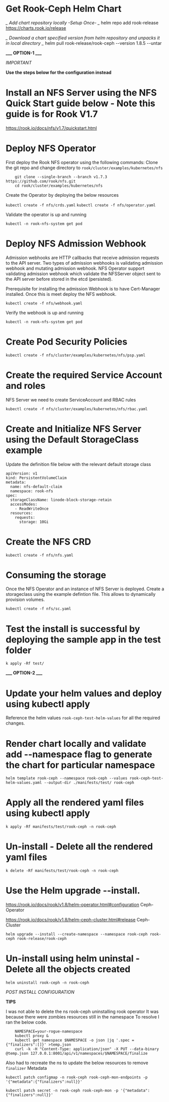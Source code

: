 # Get Rook-Ceph Helm Chart

**_* Add chart repository locally -Setup Once- *_**
helm repo add rook-release https://charts.rook.io/release

**_* Download a chart specified version from helm repository and unpacks it in local directory *_**
helm pull rook-release/rook-ceph --version 1.8.5 --untar

**\_\__ OPTION-1 _\_\_**

_IMPORTANT_

**Use the steps below for the configuration instead**

# Install an NFS Server using the NFS Quick Start guide below - Note this guide is for Rook V1.7

https://rook.io/docs/nfs/v1.7/quickstart.html

# Deploy NFS Operator

First deploy the Rook NFS operator using the following commands:
Clone the git repo and change directory to `rook/cluster/examples/kubernetes/nfs`

```
    git clone --single-branch --branch v1.7.3 https://github.com/rook/nfs.git
    cd rook/cluster/examples/kubernetes/nfs
```

Create the Operator by deploying the below resources

`kubectl create -f nfs/crds.yaml`
`kubectl create -f nfs/operator.yaml`

Validate the operator is up and running

`kubectl -n rook-nfs-system get pod`

# Deploy NFS Admission Webhook

Admission webhooks are HTTP callbacks that receive admission requests to the API server.
Two types of admission webhooks is validating admission webhook and mutating admission webhook.
NFS Operator support validating admission webhook which validate the NFSServer object sent to the API server before stored in the etcd (persisted).

Prerequisite for installing the admission Webhook is to have Cert-Manager installed. Once this is meet deploy the NFS webhook.

`kubectl create -f nfs/webhook.yaml`

Verify the webhook is up and running

`kubectl -n rook-nfs-system get pod`

# Create Pod Security Policies

`kubectl create -f nfs/cluster/examples/kubernetes/nfs/psp.yaml`

# Create the required Service Account and roles

NFS Server we need to create ServiceAccount and RBAC rules

`kubectl create -f nfs/cluster/examples/kubernetes/nfs/rbac.yaml`

# Create and Initialize NFS Server using the Default StorageClass example

Update the definition file below with the relevant default storage class

```
apiVersion: v1
kind: PersistentVolumeClaim
metadata:
  name: nfs-default-claim
  namespace: rook-nfs
spec:
  storageClassName: linode-block-storage-retain
  accessModes:
    - ReadWriteOnce
  resources:
    requests:
      storage: 10Gi
```

# Create the NFS CRD

`kubectl create -f nfs/nfs.yaml`

# Consuming the storage

Once the NFS Operator and an instance of NFS Server is deployed.
Create a storageclass using the example defintion file.
This allows to dynamically provision volumes.

`kubectl create -f nfs/sc.yaml`

# Test the install is successful by deploying the sample app in the test folder

`k apply -Rf test/`

**\_\__ OPTION-2 _\_\_**

# Update your helm values and deploy using kubectl apply

Reference the helm values `rook-ceph-test-helm-values` for all the required changes.

# Render chart locally and validate add --namespace flag to generate the chart for particular namespace

`helm template rook-ceph --namespace rook-ceph --values rook-ceph-test-helm-values.yaml --output-dir ./manifests/test/ rook-ceph`

# Apply all the rendered yaml files using kubectl apply

`k apply -Rf manifests/test/rook-ceph -n rook-ceph`

# Un-install - Delete all the rendered yaml files

`k delete -Rf manifests/test/rook-ceph -n rook-ceph`

# Use the Helm upgrade --install.

https://rook.io/docs/rook/v1.8/helm-operator.html#configuration Ceph-Operator

https://rook.io/docs/rook/v1.8/helm-ceph-cluster.html#release Ceph-Cluster

`helm upgrade --install --create-namespace --namespace rook-ceph rook-ceph rook-release/rook-ceph `

# Un-install using helm uninstal - Delete all the objects created

`helm uninstall rook-ceph -n rook-ceph`

_POST INSTALL CONFIGURATION_

**TIPS**

I was not able to delete the ns rook-ceph uninstalling rook operator
It was because there were zombies resources still in the namespace
To resolve I ran the below code.

```
    NAMESPACE=your-rogue-namespace
    kubectl proxy &
    kubectl get namespace $NAMESPACE -o json |jq '.spec = {"finalizers":[]}' >temp.json
    curl -k -H "Content-Type: application/json" -X PUT --data-binary @temp.json 127.0.0.1:8001/api/v1/namespaces/$NAMESPACE/finalize
```

Also had to recreate the ns to update the below resources to remove `finalizer` Metadata

`kubectl patch configmap -n rook-ceph rook-ceph-mon-endpoints -p '{"metadata":{"finalizers":null}}'`

`kubectl patch secret -n rook-ceph rook-ceph-mon -p '{"metadata":{"finalizers":null}}'`
